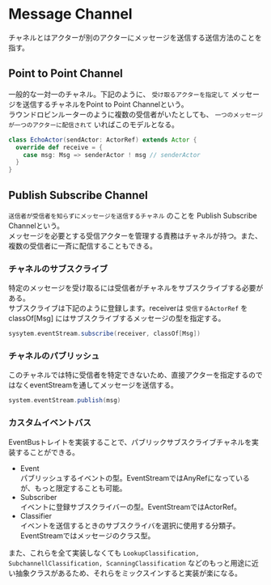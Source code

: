 # Message Channel
チャネルとはアクターが別のアクターにメッセージを送信する送信方法のことを指す。

## Point to Point Channel
一般的な一対一のチャネル。下記のように、 `受け取るアクターを指定して` メッセージを送信するチャネルをPoint to Point Channelという。  
ラウンドロビンルーターのように複数の受信者がいたとしても、 `一つのメッセージが一つのアクターに配信されて` いればこのモデルとなる。

```scala
class EchoActor(sendActor: ActorRef) extends Actor {
  override def receive = {
    case msg: Msg => senderActor ! msg // senderActor
  }
}
```

## Publish Subscribe Channel
`送信者が受信者を知らずにメッセージを送信するチャネル` のことを Publish Subscribe Channelという。  
メッセージを必要とする受信アクターを管理する責務はチャネルが持つ。また、複数の受信者に一斉に配信することもできる。

### チャネルのサブスクライブ
特定のメッセージを受け取るには受信者がチャネルをサブスクライブする必要がある。  
サブスクライブは下記のように登録します。receiverは `受信するActorRef` を classOf[Msg] にはサブスクライブするメッセージの型を指定する。

```scala
sysytem.eventStream.subscribe(receiver, classOf[Msg])
```

### チャネルのパブリッシュ
このチャネルでは特に受信者を特定できないため、直接アクターを指定するのではなくeventStreamを通してメッセージを送信する。

```scala
system.eventStream.publish(msg)
```

### カスタムイベントバス
EventBusトレイトを実装することで、パブリックサブスクライブチャネルを実装することができる。

* Event  
  パブリッシュするイベントの型。EventStreamではAnyRefになっているが、もっと限定することも可能。
* Subscriber  
  イベントに登録サブスクライバーの型。EventStreamではActorRef。
* Classifier  
  イベントを送信するときのサブスクライバを選択に使用する分類子。EventStreamではメッセージのクラス型。
  
また、これらを全て実装しなくても `LookupClassification, SubchannellClassification, ScanningClassification` などのもっと用途に近い抽象クラスがあるため、それらをミックスインすると実装が楽になる。
